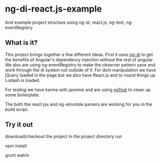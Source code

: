 ng-di-react.js-example
======================

And example project structure using ng-di, react.js, ng-test, ng-eventRegistry

## What is it?
This project brings together a few different ideas. First it uses [ng-di](https://github.com/jmendiara/ng-di/)
to get the benefits of Angular's dependency injection without the rest of angular. We also are using ng-eventRegistry
to make the observer pattern sane and work through the di system not outside of it. For dom manipulation we have
jQuery loaded in the page but we also have React.js and to round things up Lodash is loaded.

For testing we have karma with jasmine and are using [ngTest](https://github.com/andrewluetgers/ngTest) to clean up some boilerplate.

The both the react jsx and ng-annotate parsers are working for you in the build script.


## Try it out
download/checkout the project
in the project directory run

 npm install

 grunt watch


